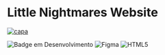 <h1>Little Nightmares Website</h1>
<a href="https://ibb.co/HCtX4Pc"><img src="https://i.ibb.co/ZSBNXgQ/capa.png" alt="capa" border="0"></a>

![Badge em Desenvolvimento](http://img.shields.io/static/v1?label=STATUS&message=%20CONCLUÍDO&color=GREEN&style=for-the-badge)
![Figma](https://img.shields.io/badge/figma-%23F24E1E.svg?style=for-the-badge&logo=figma&logoColor=white)
![HTML5](https://img.shields.io/badge/html5-%23E34F26.svg?style=for-the-badge&logo=html5&logoColor=pink)
